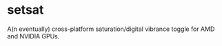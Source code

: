 # setsat
A(n eventually) cross-platform saturation/digital vibrance toggle for AMD and NVIDIA GPUs.
